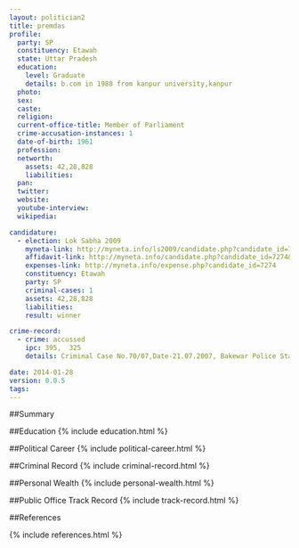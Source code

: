 ```yaml
---
layout: politician2
title: premdas
profile: 
  party: SP
  constituency: Etawah
  state: Uttar Pradesh
  education: 
    level: Graduate
    details: b.com in 1988 from kanpur university,kanpur
  photo: 
  sex: 
  caste: 
  religion: 
  current-office-title: Member of Parliament
  crime-accusation-instances: 1
  date-of-birth: 1961
  profession: 
  networth: 
    assets: 42,28,828
    liabilities: 
  pan: 
  twitter: 
  website: 
  youtube-interview: 
  wikipedia: 

candidature: 
  - election: Lok Sabha 2009
    myneta-link: http://myneta.info/ls2009/candidate.php?candidate_id=7274
    affidavit-link: http://myneta.info/candidate.php?candidate_id=7274&scan=original
    expenses-link: http://myneta.info/expense.php?candidate_id=7274
    constituency: Etawah 
    party: SP
    criminal-cases: 1
    assets: 42,28,828
    liabilities: 
    result: winner 

crime-record: 
  - crime: accussed
    ipc: 395,  325
    details: Criminal Case No.70/07,Date-21.07.2007, Bakewar Police Station, Etawah, Special Sessions Judge Etawah 

date: 2014-01-28
version: 0.0.5
tags: 
---
```

##Summary


##Education
{% include education.html %}


##Political Career
{% include political-career.html %}


##Criminal Record
{% include criminal-record.html %}


##Personal Wealth
{% include personal-wealth.html %}


##Public Office Track Record
{% include track-record.html %}


##References


{% include references.html %}